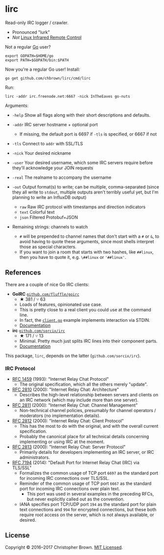# lirc

Read-only IRC logger / crawler.

* Pronounced "lurk"
* _Not_ [Linux Infrared Remote Control](https://www.google.com/search?q=lirc)

Not a regular [Go](https://golang.org/) user?

    export GOPATH=$HOME/go
    export PATH=$GOPATH/bin:$PATH

Now you're a regular Go user! Install:

    go get github.com/chbrown/lirc/cmd/lirc

Run:

    lirc -addr irc.freenode.net:6667 -nick InTheEaves go-nuts

Arguments:

* `-help` Show all flags along with their short descriptions and defaults.

* `-addr` IRC server hostname + optional port
  - If missing, the default port is 6697 if `-tls` is specified, or 6667 if not
* `-tls` Connect to `addr` with SSL/TLS
* `-nick` Your desired nickname
* `-user` Your desired username, which some IRC servers require before they'll acknowledge your JOIN requests
* `-real` The realname to accompany the username
* `-out` Output format(s) to write; can be multiple, comma-separated (since they all write to `stdout`, multiple outputs aren't terribly useful yet, but I'm planning to write an InfluxDB output)
  + `raw` Raw IRC protocol with timestamps and direction indicators
  + `text` Colorful text
  + `json` Filtered Protobuf+JSON
* Remaining strings: channels to watch
  - `#` will be prepended to channel names that don't start with a `#` or `&`, to avoid having to quote these arguments, since most shells interpret those as special characters.
  - If you want to join a room that starts with two hashes, like `##linux`, then you have to quote it, e.g. `\##linux` or `'##linux'`.


## References

There are a couple of nice Go IRC clients:

- **GoIRC** [`github.com/fluffle/goirc`](https://github.com/fluffle/goirc)
  + ★ 381 / ⑂ 63
  + Loads of features, opinionated use case.
  + This is pretty close to a real client you could use at the command line.
  + In fact, the [`client.go`](https://github.com/fluffle/goirc/blob/master/client.go) example implements interaction via STDIN.
  + [Documentation](https://godoc.org/github.com/fluffle/goirc/client)
- **irc** [`github.com/sorcix/irc`](https://github.com/sorcix/irc)
  + ★ 171 / ⑂ 13
  + Minimal. Pretty much just splits IRC lines into their component parts.
  + [Documentation](https://godoc.org/github.com/sorcix/irc)

This package, `lirc`, depends on the latter (`github.com/sorcix/irc`).


### IRC Protocol

* [RFC 1459](https://tools.ietf.org/html/rfc1459) (1993): "Internet Relay Chat Protocol"
  - The original specification, which all the others merely "update".
* [RFC 2810](https://tools.ietf.org/html/rfc2810) (2000): "Internet Relay Chat: Architecture"
  - Describes the high-level relationship between servers and clients on an IRC network (which may include more than one server).
* [RFC 2811](https://tools.ietf.org/html/rfc2811) (2000): "Internet Relay Chat: Channel Management"
  - Non-technical channel policies, presumably for channel operators / moderators (no implementation details).
* [RFC 2812](https://tools.ietf.org/html/rfc2812) (2000): "Internet Relay Chat: Client Protocol"
  - This has the most to do with the original, and with the overall current specification.
  - Probably the canonical place for all technical details concerning implementing or using IRC at the moment.
* [RFC 2813](https://tools.ietf.org/html/rfc2813) (2000): "Internet Relay Chat: Server Protocol"
  - Primarily details for developers implementing an IRC server, or IRC administrators.
* [RFC 7194](https://tools.ietf.org/html/rfc7194) (2014): "Default Port for Internet Relay Chat (IRC) via TLS/SSL"
  - Formalizes the common usage of TCP port `6697` as the standard port for incoming IRC connections over TLS/SSL.
  - Reminder of the common usage of TCP port `6667` as the standard port for incoming IRC connections over plain text.
    + This port was used in several examples in the preceding RFCs, but never explicitly called out as the convention.
  - IANA specifies port TCP/UDP port `194` as the standard port for plain text connections and `994` for encrypted connections, but these both require root access on the server, which is not always available, or desired.


## License

Copyright © 2016–2017 Christopher Brown. [MIT Licensed](https://chbrown.github.io/licenses/MIT/#2016-2017).
